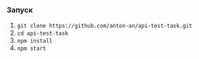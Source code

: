 ### Запуск

1. `git clone https://github.com/anton-an/api-test-task.git`
2. `cd api-test-task`
3. `npm install`
4. `npm start`
